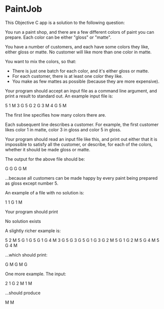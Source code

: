 PaintJob
=============

This Objective C app is a solution to the following question:

You run a paint shop, and there are a few different colors of paint you can prepare.  Each color can be either "gloss" or "matte".

You have a number of customers, and each have some colors they like, either gloss or matte.  No customer will like more than one color in matte.

You want to mix the colors, so that:
   * There is just one batch for each color, and it's either gloss or matte.
   * For each customer, there is at least one color they like.
   * You make as few mattes as possible (because they are more expensive).

Your program should accept an input file as a command line argument, and print a result to standard out.  An example input file is:

5
1 M 3 G 5 G
2 G 3 M 4 G
5 M

The first line specifies how many colors there are.

Each subsequent line describes a customer.  For example, the first customer likes color 1 in matte, color 3 in gloss and color 5 in gloss.

Your program should read an input file like this, and print out either that it is impossible to satisfy all the customer, or describe, for each of the colors, whether it should be made gloss or matte.

The output for the above file should be:

G G G G M

...because all customers can be made happy by every paint being prepared as gloss except number 5.

An example of a file with no solution is:

1
1 G
1 M

Your program should print

No solution exists

A slightly richer example is:

5
2 M
5 G
1 G
5 G 1 G 4 M
3 G
5 G
3 G 5 G 1 G
3 G
2 M
5 G 1 G
2 M
5 G
4 M
5 G 4 M

...which should print:

G M G M G

One more example.  The input:

2
1 G 2 M
1 M

...should produce

M M


